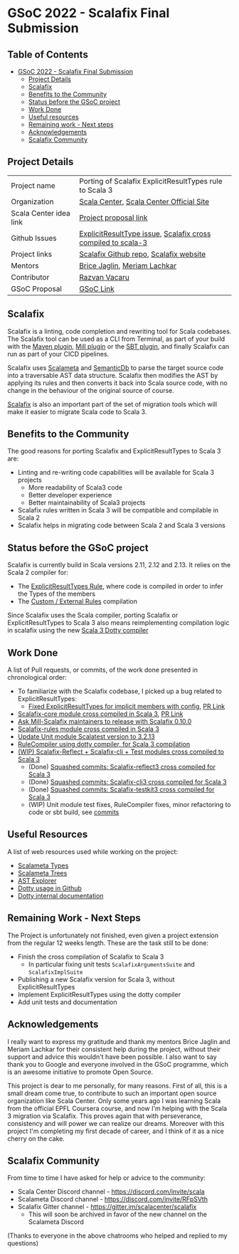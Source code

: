 # GSoC 2022 - Scalafix Final Submission

## Table of Contents
- [GSoC 2022 - Scalafix Final Submission](#gsoc-2022---scalafix-final-submission)
  * [Project Details](#project-details)
  * [Scalafix](#scalafix)
  * [Benefits to the Community](#benefits-to-the-community)
  * [Status before the GSoC project](#status-before-the-gsoc-project)
  * [Work Done](#work-done)
  * [Useful resources](#useful-resources)
  * [Remaining work - Next steps](#remaining-work---next-steps)
  * [Acknowledgements](#acknowledgements)
  * [Scalafix Community](#scalafix-community)



## Project Details

|                        |                                                                                                                                                                            |
|------------------------|----------------------------------------------------------------------------------------------------------------------------------------------------------------------------|
| Project name           | Porting of Scalafix ExplicitResultTypes rule to Scala 3                                                                                                                    |
| Organization           | [Scala Center](https://summerofcode.withgoogle.com/programs/2022/organizations/scala-center), [Scala Center Official Site](https://scala.epfl.ch/)                         |
| Scala Center idea link | [Project proposal link](https://github.com/scalacenter/GoogleSummerOfCode2022#adapt-the-explicitresulttypes-scalafix-rule-for-scala-3)                                     |
| Github Issues          | [ExplicitResultType issue](https://github.com/scalacenter/scalafix/issues/1583), [Scalafix cross compiled to scala-3](https://github.com/scalacenter/scalafix/issues/1316) |
| Project links          | [Scalafix Github repo](https://github.com/scalacenter/scalafix), [Scalafix website](https://scalacenter.github.io/scalafix/)                                               |
| Mentors                | [Brice Jaglin](https://github.com/bjaglin), [Meriam Lachkar](https://github.com/mlachkar)                                                                                  |
| Contributor            | [Razvan Vacaru](https://www.linkedin.com/in/razvan-vacaru-17787b5a)                                                                                                        |
| GSoC Proposal          | [GSoC Link](https://summerofcode.withgoogle.com/programs/2022/projects/gQ08FcXb)                                                                                           |



## Scalafix

Scalafix is a linting, code completion and rewriting tool for Scala codebases. The Scalafix
tool can be used as a CLI from Terminal, as part of your build with the
[Maven plugin](https://github.com/evis/scalafix-maven-plugin), [Mill plugin](https://github.com/joan38/mill-scalafix) 
or the [SBT plugin](https://github.com/scalacenter/sbt-scalafix),
and finally Scalafix can run as part of your CICD pipelines.

Scalafix uses [Scalameta](https://scalameta.org/) and [SemanticDb](https://scalameta.org/docs/semanticdb/guide.html)
to parse the target source code into a traversable AST data structure. Scalafix then modifies the AST by applying
its rules and then converts it back into Scala source code, with no change in the behaviour of the original source of course.

[Scalafix](https://docs.scala-lang.org/scala3/guides/migration/tooling-tour.html#scalafix) is also an important part of the
set of migration tools which will make it easier to migrate Scala code to Scala 3.



## Benefits to the Community

The good reasons for porting Scalafix and ExplicitResultTypes to Scala 3 are:
- Linting and re-writing code capabilities will be available for Scala 3 projects
    - More readability of Scala3 code
    - Better developer experience 
    - Better maintainability of Scala3 projects
- Scalafix rules written in Scala 3 will be compatible and compilable in Scala 2
- Scalafix helps in migrating code between Scala 2 and Scala 3 versions



## Status before the GSoC project

Scalafix is currently build in Scala versions 2.11, 2.12 and 2.13. It relies on the Scala 2 compiler for:
- The [ExplicitResultTypes Rule](https://scalacenter.github.io/scalafix/docs/rules/ExplicitResultTypes.html),
  where code is compiled in order to infer the Types of the members
- The [Custom / External Rules](https://scalacenter.github.io/scalafix/docs/developers/tutorial.html) compilation

Since Scalafix uses the Scala compiler, porting Scalafix or ExplicitResultTypes to Scala 3 also means
reimplementing compilation logic in scalafix using the new [Scala 3 Dotty compiler](https://index.scala-lang.org/lampepfl/dotty)



## Work Done

A list of Pull requests, or commits, of the work done presented in chronological order:

- To familiarize with the Scalafix codebase, I picked up a bug related to ExplicitResultTypes:
    - [Fixed ExplicitResultTypes for implicit members with config](https://github.com/scalacenter/scalafix/issues/1216), [PR Link](https://github.com/scalacenter/scalafix/pull/1627)
- [Scalafix-core module cross compiled in Scala 3](https://github.com/scalacenter/scalafix/issues/1316#issuecomment-1185515566), [PR Link](https://github.com/scalacenter/scalafix/pull/1629)
- [Ask Mill-Scalafix maintainers to release with Scalafix 0.10.0](https://github.com/joan38/mill-scalafix/pull/91#issuecomment-1178675781)
- [Scalafix-rules module cross compiled in Scala 3](https://github.com/scalacenter/scalafix/pull/1643)
- [Update Unit module Scalatest version to 3.2.13](https://github.com/scalacenter/scalafix/pull/1661)
- [RuleCompiler using dotty compiler, for Scala 3 compilation](https://github.com/scalacenter/scalafix/pull/1650/files#diff-fdc2359988794371ab0f9ef79b3204495b197cbff15dd4d84123edf8c512c4c2)
- [(WIP) Scalafix-Reflect + Scalafix-cli + Test modules cross compiled to Scala 3](https://github.com/scalacenter/scalafix/pull/1650)
    - (Done) [Squashed commits: Scalafix-reflect3 cross compiled for Scala 3](https://github.com/scalacenter/scalafix/pull/1650/commits/6c35519958a628f1a629a19892f4d816f55d12f1)
    - (Done) [Squashed commits: Scalafix-cli3 cross compiled for Scala 3](https://github.com/scalacenter/scalafix/pull/1650/commits/390b84888fa90e2614beb0cda80cdc31bdca8429)
    - (Done) [Squashed commits: Scalafix-testkit3 cross compiled for Scala 3](https://github.com/scalacenter/scalafix/pull/1650/commits/e08e1cb975b77e6b8d432211902471aa11349f48)
    - (WIP) Unit module test fixes, RuleCompiler fixes, minor refactoring to code or sbt build, see [commits](https://github.com/scalacenter/scalafix/pull/1650/commits)



## Useful Resources

A list of web resources used while working on the project:

- [Scalameta Types](https://scalameta.org/docs/trees/quasiquotes.html#types-metatype)
- [Scalameta Trees](https://scalameta.org/docs/trees/guide.html#what-is-a-syntax-tree)
- [AST Explorer](https://astexplorer.net/#/gist/ec56167ffafb20cbd8d68f24a37043a9/677e43f3adb93db8513dbe4e2c868dd4f78df4b3)
- [Dotty usage in Github](https://github.com/search?q=org%3Alampepfl+import+dotty.tools.dotc.Compiler&type=code)
- [Dotty internal documentation](https://dotty.epfl.ch/docs/internals/overall-structure.html)



## Remaining Work - Next Steps

The Project is unfortunately not finished, even given a project extension from the regular 12 weeks length.
These are the task still to be done:

- Finish the cross compilation of Scalafix to Scala 3
    - In particular fixing unit tests `ScalafixArgumentsSuite` and `ScalafixImplSuite`
- Publishing a new Scalafix version for Scala 3, without ExplicitResultTypes
- Implement ExplicitResultTypes using the dotty compiler
- Add unit tests and documentation



## Acknowledgements

I really want to express my gratitude and thank my mentors Brice Jaglin and Meriam Lachkar for their consistent help during the project,
without their support and advice this wouldn't have been possible.
I also want to say thank you to Google and everyone involved in the GSoC programme, which is an awesome initiative to promote
Open Source.

This project is dear to me personally, for many reasons. First of all, this is a small dream come true, to contribute 
to such an important open source organization like Scala Center. Only some years ago I was learning Scala from 
the official EPFL Coursera course, and now I'm helping with the Scala 3 migration via Scalafix. This proves again 
that with perseverance, consistency and will power we can realize our dreams.
Moreover with this project I'm completing my first decade of career, and I think of it as a nice cherry on the cake.



## Scalafix Community

From time to time I have asked for help or advice to the community:
- Scala Center Discord channel - https://discord.com/invite/scala
- Scalameta Discord channel - https://discord.com/invite/RFpSVth
- Scalafix Gitter channel - https://gitter.im/scalacenter/scalafix
    - This will soon be archived in favor of the new channel on the Scalameta Discord

(Thanks to everyone in the above chatrooms who helped and replied to my questions)
